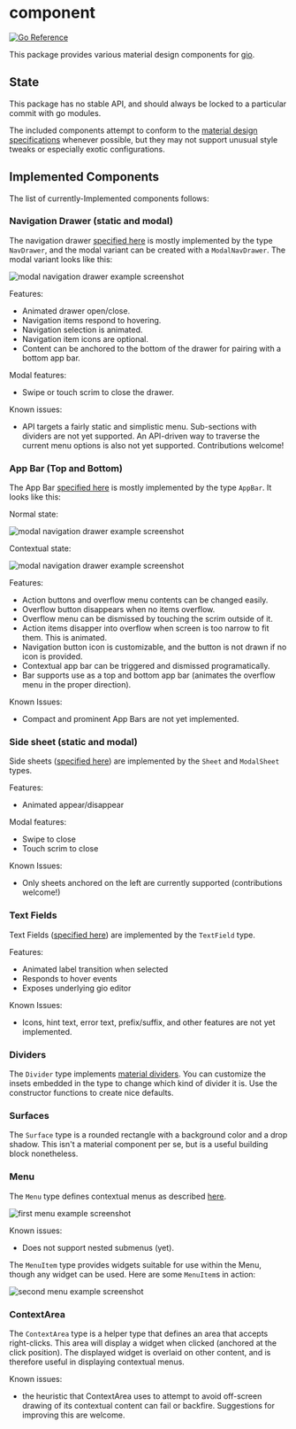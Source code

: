 # component

[![Go Reference](https://pkg.go.dev/badge/gioui.org/x/component.svg)](https://pkg.go.dev/gioui.org/x/component)

This package provides various material design components for [gio](https://gioui.org).

## State

This package has no stable API, and should always be locked to a particular commit with
go modules.

The included components attempt to conform to the [material design specifications](https://material.io/components/)
whenever possible, but they may not support unusual style tweaks or especially exotic
configurations.

## Implemented Components

The list of currently-Implemented components follows:

### Navigation Drawer (static and modal)

The navigation drawer [specified here](https://material.io/components/navigation-drawer) is mostly implemented by the type
`NavDrawer`, and the modal variant can be created with a `ModalNavDrawer`. The modal variant looks like this:

![modal navigation drawer example screenshot](https://git.sr.ht/~whereswaldon/component/blob/main/img/modal-nav.png)

Features:
- Animated drawer open/close.
- Navigation items respond to hovering.
- Navigation selection is animated.
- Navigation item icons are optional.
- Content can be anchored to the bottom of the drawer for pairing with a bottom app bar.

Modal features:
- Swipe or touch scrim to close the drawer.

Known issues:

- API targets a fairly static and simplistic menu. Sub-sections with dividers are not yet supported. An API-driven way to traverse the current menu options is also not yet supported. Contributions welcome!

### App Bar (Top and Bottom)

The App Bar [specified here](https://material.io/components/app-bars-top) is mostly implemented by the type
`AppBar`. It looks like this:

Normal state:

![modal navigation drawer example screenshot](https://git.sr.ht/~whereswaldon/component/blob/main/img/app-bar-top.png)

Contextual state:

![modal navigation drawer example screenshot](https://git.sr.ht/~whereswaldon/component/blob/main/img/app-bar-top-contextual.png)

Features:
 - Action buttons and overflow menu contents can be changed easily.
 - Overflow button disappears when no items overflow.
 - Overflow menu can be dismissed by touching the scrim outside of it.
 - Action items disapper into overflow when screen is too narrow to fit them. This is animated.
 - Navigation button icon is customizable, and the button is not drawn if no icon is provided.
 - Contextual app bar can be triggered and dismissed programatically.
 - Bar supports use as a top and bottom app bar (animates the overflow menu in the proper direction).

Known Issues:
 - Compact and prominent App Bars are not yet implemented.

### Side sheet (static and modal)

Side sheets ([specified here](https://material.io/components/sheets-side)) are implemented by the `Sheet` and `ModalSheet` types.

Features:
- Animated appear/disappear

Modal features:
- Swipe to close
- Touch scrim to close

Known Issues:
- Only sheets anchored on the left are currently supported (contributions welcome!)

### Text Fields

Text Fields ([specified here](https://material.io/components/text-fields)) are implemented by the `TextField` type.

Features:
- Animated label transition when selected
- Responds to hover events
- Exposes underlying gio editor

Known Issues:
- Icons, hint text, error text, prefix/suffix, and other features are not yet implemented.

### Dividers

The `Divider` type implements [material dividers](https://material.io/components/dividers). You can customize the insets
embedded in the type to change which kind of divider it is. Use the constructor
functions to create nice defaults.

### Surfaces

The `Surface` type is a rounded rectangle with a background color and a drop
shadow. This isn't a material component per se, but is a useful building block
nonetheless.

### Menu

The `Menu` type defines contextual menus as described [here](https://material.io/components/menus).

![first menu example screenshot](https://git.sr.ht/~whereswaldon/component/blob/main/img/menu1.png)

Known issues:
- Does not support nested submenus (yet).

The `MenuItem` type provides widgets suitable for use within the Menu, though
any widget can be used. Here are some `MenuItem`s in action:

![second menu example screenshot](https://git.sr.ht/~whereswaldon/component/blob/main/img/menu2.png)

### ContextArea

The `ContextArea` type is a helper type that defines an area that accepts
right-clicks. This area will display a widget when clicked (anchored at the
click position). The displayed widget is overlaid on other content, and is
therefore useful in displaying contextual menus.

Known issues:
- the heuristic that ContextArea uses to attempt to avoid off-screen drawing of
  its contextual content can fail or backfire. Suggestions for improving this
  are welcome.
